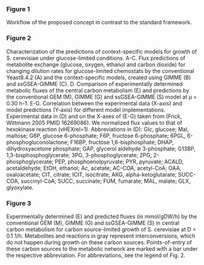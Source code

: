<h3>Figure 1</h3>Workflow of the proposed concept in contrast to the standard framework.

<h3>Figure 2</h3> Characterization of the predictions of context-specific models for growth of S. cerevisiae under glucose-limited conditions.
A-C. Flux predictions of metabolite exchange (glucose, oxygen, ethanol and carbon dioxide) for changing dilution rates for glucose-limited chemostats by the conventional Yeast8.4.2 (A) and the context-specific models, created using GIMME (B) and ssGSEA-GIMME (C). 
D. Comparison of experimentally determined metabolic fluxes of the central carbon metabolism (E) and predictions by the conventional GEM (M), GIMME (G) and ssGSEA-GIMME (S) model at μ = 0.30 h-1.
E-G. Correlation between the experimental data (X-axis) and model predictions (Y-axis) for different model implementations. Experimental data in (D) and on the X-axes of (E-G) taken from (Frick, Wittmann 2005 PMID 16269086). We normalized flux values to that of hexokinase reaction (vHEXrel=1). 
Abbreviations in (D): Glc, glucose; Mal, maltose; G6P, glucose 6-phosphate; F6P, fructose 6-phosphate; 6PGL, 6-phosphogluconolactone; F16BP, fructose 1,6-bisphosphate; DHAP, dihydroxyacetone phosphate; GAP, glycerol aldehyde 3-phosphate; G13BP, 1,3-bisphosphoglycerate; 3PG, 3-phosphoglycerate; 2PG, 2-phosphoglycerate; PEP, phosphoenolpyruvate; PYR, pyruvate; ACALD, acetaldehyde; EtOH, ethanol; Ac, acetate; AC-COA, acetyl-CoA; OAA, oxaloacetate; CIT, citrate; ICIT, isocitrate; AKG, alpha-ketoglutarate; SUCC-COA, succinyl-CoA; SUCC, succinate; FUM, fumarate; MAL, malate; GLX, glyoxylate.

<h3>Figure 3</h3> Experimentally determined (E) and predicted fluxes (in mmol/gDW/h) by the conventional GEM (M), GIMME (G) and ssGSEA-GIMME (S) in central carbon metabolism for carbon source-limited growth of S. cerevisiae at D = 0.1 1/h. Metabolites and reactions in gray represent interconversions, which do not happen during growth on these carbon sources. Points-of-entry of these carbon sources to the metabolic network are marked with a bar under the respective abbreviation. For abbreviations, see the legend of Fig. 2.
